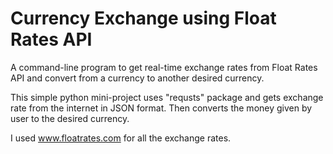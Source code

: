 # Currency Exchange using Float Rates API

A command-line program to get real-time exchange rates from Float Rates API and convert from a currency to another desired currency.

This simple python mini-project uses "requsts" package and gets exchange rate from the internet in JSON format.
Then converts the money given by user to the desired currency.

I used www.floatrates.com for all the exchange rates.
